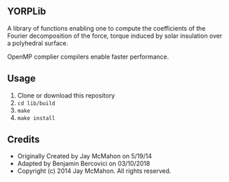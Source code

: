 ## YORPLib

A library of functions enabling one to compute the coefficients of the Fourier decomposition of the force, torque induced by solar insulation over a polyhedral surface.

OpenMP complier compilers enable faster performance.

## Usage

1. Clone or download this repository 
2. `cd lib/build`
2. `make`
3. `make install`


## Credits

* Originally Created by Jay McMahon on 5/19/14 
* Adapted by Benjamin Bercovici on 03/10/2018
* Copyright (c) 2014 Jay McMahon. All rights reserved.